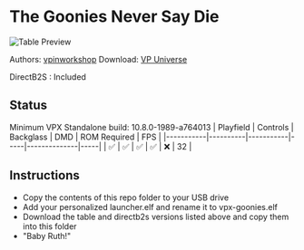 # The Goonies Never Say Die

![Table Preview](https://vpuniverse.com/screenshots/monthly_2021_11/goonies-cab.png.e8dd5e4e4c778657418115507a5852fb.png)

Authors: [vpinworkshop](https://vpuniverse.com/profile/40692-vpinworkshop/)
Download: [VP Universe](https://vpuniverse.com/files/file/7819-the-goonies-never-say-die-pinball-vpw/)

DirectB2S : Included

## Status 

Minimum VPX Standalone build: 10.8.0-1989-a764013
| Playfield | Controls | Backglass | DMD | ROM Required | FPS | 
|-----------|----------|-----------|-----|--------------|-----|
| :white_check_mark: | :white_check_mark: | :white_check_mark: | :white_check_mark: | :x: | 32 |

## Instructions

- Copy the contents of this repo folder to your USB drive
- Add your personalized launcher.elf and rename it to vpx-goonies.elf
- Download the table and directb2s versions listed above and copy them into this folder
- "Baby Ruth!"
